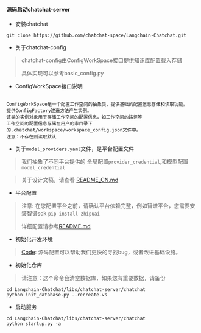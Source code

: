 
#### 源码启动chatchat-server
- 安装chatchat
```shell
git clone https://github.com/chatchat-space/Langchain-Chatchat.git
```

- 关于chatchat-config
> chatchat-config由ConfigWorkSpace接口提供知识库配置载入存储
>
> 具体实现可以参考basic_config.py
>

- ConfigWorkSpace接口说明
```text

ConfigWorkSpace是一个配置工作空间的抽象类，提供基础的配置信息存储和读取功能。
提供ConfigFactory建造方法产生实例。
该类的实例对象用于存储工作空间的配置信息，如工作空间的路径等
工作空间的配置信息存储在用户的家目录下的.chatchat/workspace/workspace_config.json文件中。
注意：不存在则读取默认
```

- 关于`model_providers.yaml`文件，是平台配置文件

> 我们抽象了不同平台提供的 全局配置`provider_credential`,和模型配置`model_credential`

>关于设计文稿，请查看 [README_CN.md](model_providers/core/model_runtime/README_CN.md)

- 平台配置
> 注意: 在您配置平台之前，请确认平台依赖完整，例如智谱平台，您需要安装智谱sdk `pip install zhipuai`
>
> 详细配置请参考[README.md](../model-providers/README.md)


- 初始化开发环境

> [Code](../../docs/contributing/code.md): 源码配置可以帮助我们更快的寻找bug，或者改进基础设施。

- 初始化仓库
> 请注意：这个命令会清空数据库，如果您有重要数据，请备份
```shell
cd Langchain-Chatchat/libs/chatchat-server/chatchat
python init_database.py --recreate-vs
```
- 启动服务
```shell
cd Langchain-Chatchat/libs/chatchat-server/chatchat
python startup.py -a
```
